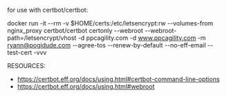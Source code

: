 for use with certbot/certbot:

docker run -it --rm -v $HOME/certs:/etc/letsencrypt:rw --volumes-from nginx_proxy certbot/certbot certonly --webroot --webroot-path=/letsencrypt/vhost -d ppcagility.com -d www.ppcagility.com -m ryann@pogidude.com --agree-tos --renew-by-default --no-eff-email --test-cert -vvv


RESOURCES:
- https://certbot.eff.org/docs/using.html#certbot-command-line-options
- https://certbot.eff.org/docs/using.html#webroot
